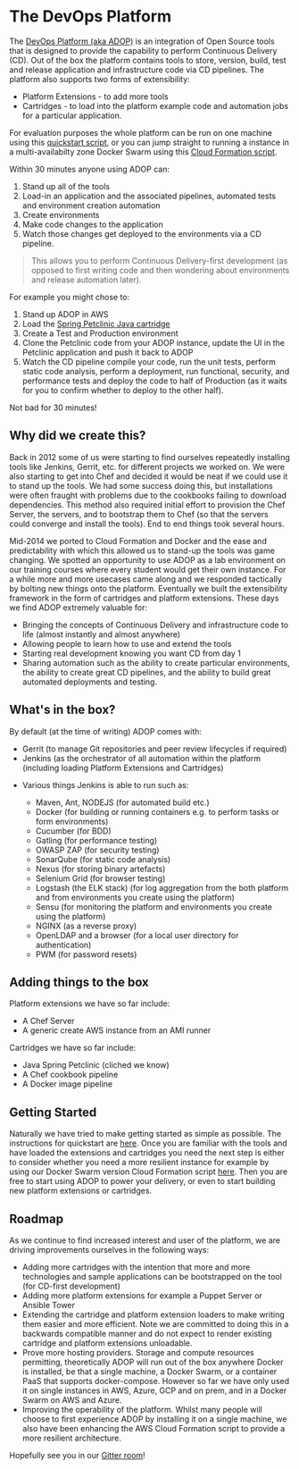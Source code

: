 # The DevOps Platform

The [DevOps Platform (aka ADOP)](http://accenture.github.io/adop-docker-compose/) is an integration of Open Source tools that is designed to provide the capability to perform Continuous Delivery (CD).  Out of the box the platform contains tools to store, version, build, test and release application and infrastructure code via CD pipelines.  The platform also supports two forms of extensibility:
- Platform Extensions - to add more tools
- Cartridges - to load into the platform example code and automation jobs for a particular application.

For evaluation purposes the whole platform can be run on one machine using this [quickstart script](http://accenture.github.io/adop-docker-compose/docs/quickstart/), or you can jump straight to running a instance in a multi-availabilty zone Docker Swarm using this [Cloud Formation script](https://github.com/Accenture/adop-docker-compose/tree/master/provision/aws/swarm).

Within 30 minutes anyone using ADOP can:
1. Stand up all of the tools
1. Load-in an application and the associated pipelines, automated tests and environment creation automation
1. Create environments
1. Make code changes to the application
1. Watch those changes get deployed to the environments via a CD pipeline.

>This allows you to perform Continuous Delivery-first development (as opposed to first writing code and then wondering about environments and release automation later).

For example you might chose to:
1. Stand up ADOP in AWS
1. Load the [Spring Petclinic Java cartridge](https://github.com/accenture/adop-cartridge-java)
1. Create a Test and Production environment
1. Clone the Petclinic code from your ADOP instance, update the UI in the Petclinic application and push it back to ADOP
1. Watch the CD pipeline compile your code, run the unit tests, perform static code analysis, perform a deployment, run functional, security, and performance tests and deploy the code to half of Production (as it waits for you to confirm whether to deploy to the other half).

Not bad for 30 minutes!

## Why did we create this?
Back in 2012 some of us were starting to find ourselves repeatedly installing tools like Jenkins, Gerrit, etc. for different projects we worked on.  We were also starting to get into Chef and decided it would be neat if we could use it to stand up the tools.  We had some success doing this, but installations were often fraught with problems due to the cookbooks failing to download dependencies.  This method also required initial effort to provision the Chef Server, the servers, and to bootstrap them to Chef (so that the servers could converge and install the tools).  End to end things took several hours.

Mid-2014 we ported to Cloud Formation and Docker and the ease and predictability with which this allowed us to stand-up the tools was game changing.  We spotted an opportunity to use ADOP as a lab environment on our training courses where every student would get their own instance.  For a while more and more usecases came along and we responded tactically by bolting new things onto the platform.  Eventually we built the extensibility framework in the form of cartridges and platform extensions.
These days we find ADOP extremely valuable for:
- Bringing the concepts of Continuous Delivery and infrastructure code to life (almost instantly and almost anywhere)
- Allowing people to learn how to use and extend the tools
- Starting real development knowing you want CD from day 1
- Sharing automation such as the ability to create particular environments, the ability to create great CD pipelines, and the ability to build great automated deployments and testing.

## What's in the box?
By default (at the time of writing) ADOP comes with:
- Gerrit (to manage Git repositories and peer review lifecycles if required)
- Jenkins (as the orchestrator of all automation within the platform (including loading Platform Extensions and Cartridges)
*  Various things Jenkins is able to run such as:

    *  Maven, Ant, NODEJS (for automated build etc.)
    *  Docker (for building or running containers e.g. to perform tasks or form environments)
    *  Cucumber (for BDD)
    *  Gatling (for performance testing)
    *  OWASP ZAP (for security testing)
    *  SonarQube (for static code analysis)
    *  Nexus (for storing binary artefacts)
    *  Selenium Grid (for browser testing)
    *  Logstash (the ELK stack) (for log aggregation from the both platform and from environments you create using the platform)
    *  Sensu (for monitoring the platform and environments you create using the platform)
    *  NGINX (as a reverse proxy)
    *  OpenLDAP and a browser (for a local user directory for authentication)
    *  PWM (for password resets)

## Adding things to the box
Platform extensions we have so far include:
* A Chef Server
* A generic create AWS instance from an AMI runner

Cartridges we have so far include:

* Java Spring Petclinic (cliched we know)
* A Chef cookbook pipeline
* A Docker image pipeline

## Getting Started
Naturally we have tried to make getting started as simple as possible.  The instructions for quickstart are [here](http://accenture.github.io/adop-docker-compose/docs/quickstart/).  Once you are familiar with the tools and have loaded the extensions and cartridges you need the next step is either to consider whether you need a more resilient instance for example by using our Docker Swarm version Cloud Formation script [here](https://github.com/Accenture/adop-docker-compose/tree/master/provision/aws/swarm).  Then you are free to start using ADOP to power your delivery, or even to start building new platform extensions or cartridges.

## Roadmap
As we continue to find increased interest and user of the platform, we are driving improvements ourselves in the following ways:
* Adding more cartridges with the intention that more and more technologies and sample applications can be bootstrapped on the tool (for CD-first development)
* Adding more platform extensions for example a Puppet Server or Ansible Tower
* Extending the cartridge and platform extension loaders to make writing them easier and more efficient.  Note we are committed to doing this in a backwards compatible manner and do not expect to render existing cartridge and platform extensions unloadable.
* Prove more hosting providers.  Storage and compute resources permitting, theoretically ADOP will run out of the box anywhere Docker is installed, be that a single machine, a Docker Swarm, or a container PaaS that supports docker-compose.  However so far we have only used it on single instances in AWS, Azure, GCP and on prem, and in a Docker Swarm on AWS and Azure.
*  Improving the operability of the platform.  Whilst many people will choose to first experience ADOP by installing it on a single machine, we also have been enhancing the AWS Cloud Formation script to provide a more resilient architecture.

Hopefully see you in our [Gitter room](https://gitter.im/Accenture/ADOP)!

